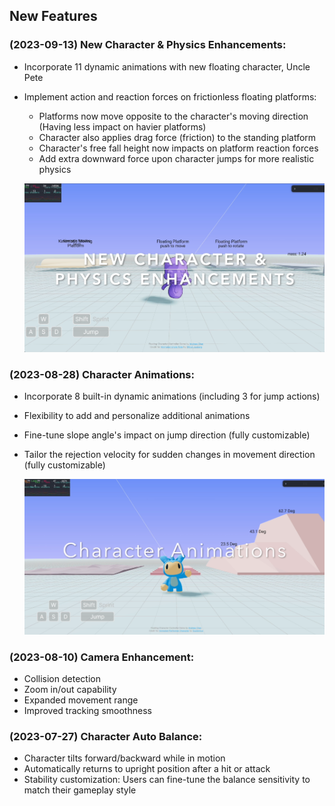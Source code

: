 ## New Features

### (2023-09-13) New Character & Physics Enhancements:

- Incorporate 11 dynamic animations with new floating character, Uncle Pete
- Implement action and reaction forces on frictionless floating platforms:
  - Platforms now move opposite to the character's moving direction (Having less impact on havier platforms)
  - Character also applies drag force (friction) to the standing platform
  - Character's free fall height now impacts on platform reaction forces
  - Add extra downward force upon character jumps for more realistic physics
  
  [![screenshot](example/UnclePetePhysicsEnhance.png)](https://github.com/erdongchen-andrew/CharacterControl/tree/main/example)

### (2023-08-28) Character Animations:

- Incorporate 8 built-in dynamic animations (including 3 for jump actions)
- Flexibility to add and personalize additional animations
- Fine-tune slope angle's impact on jump direction (fully customizable)
- Tailor the rejection velocity for sudden changes in movement direction (fully customizable)

  [![screenshot](example/CharacterAnimation.png)](https://github.com/erdongchen-andrew/CharacterControl/tree/main/example)

### (2023-08-10) Camera Enhancement:

- Collision detection
- Zoom in/out capability
- Expanded movement range
- Improved tracking smoothness

### (2023-07-27) Character Auto Balance:

- Character tilts forward/backward while in motion
- Automatically returns to upright position after a hit or attack
- Stability customization: Users can fine-tune the balance sensitivity to match their gameplay style